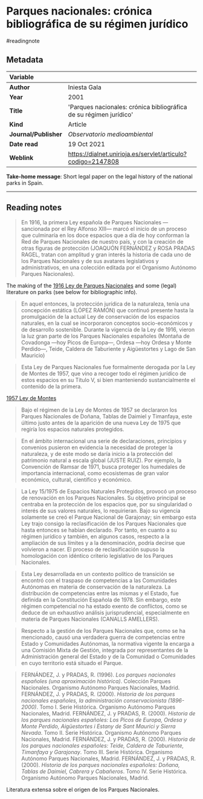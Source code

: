 # Parques nacionales: crónica bibliográfica de su régimen jurídico
#readingnote 


## Metadata

|   Variable     |  |
|:--------------|:-----------|
| **Author**			| Iniesta Gala     | 
| **Year**				| 	2001		 | 
| **Title**				| 	'Parques nacionales: crónica bibliográfica de su régimen jurídico'		 | 
| **Kind**				| Article	 | 
| **Journal/Publisher**				| 	*Observatorio medioambiental*		 | 
| **Date read**				| 	19 Oct 2021	 | 
| **Weblink**				| 	https://dialnet.unirioja.es/servlet/articulo?codigo=2147808		 | 

**Take-home message**: Short legal paper on the legal history of the national parks in Spain. 

---

## Reading notes
> En 1916, la primera Ley española de Parques Nacionales —sancionada por el Rey Alfonso XIII— marcó el inicio de un proceso que culminaría en los doce espacios que a día de hoy conforman la Red de Parques Nacionales de nuestro país, y con la creación de otras figuras de protección (JOAQUÓN FERNÁNDEZ y ROSA PRADAS RAGEL, tratan con amplitud y gran interés la historia de cada uno de los Parques Nacionales y de sus avatares legislativos y administrativos, en una colección editada por el Organismo Autónomo Parques Nacionales).

The making of the [1916 Ley de Parques Nacionales](·%20%20biodiv--a%20rough%20list%20of%20events.md#1916%20Ley%20de%20Parques%20Nacionales) and some (legal) literature on parks (see below for bibliographic info).

> En aquel entonces, la protección jurídica de la naturaleza, tenía una concepción estática (LÓPEZ RAMÓN) que continuó presente hasta la promulgación de la actual Ley de conservación de los espacios naturales, en la cual se incorporaron conceptos socio-económicos y de desarrollo sostenible. Durante la vigencia de la Ley de 1916, vieron la luz gran parte de los Parques Nacionales españoles (Montaña de Covadonga —hoy Picos de Europa—, Ordesa —hoy Ordesa y Monte Perdido—, Teide, Caldera de Taburiente y Aigüestortes y Lago de San Mauricio)

> Esta Ley de Parques Nacionales fue formalmente derogada por la Ley de Montes de 1957, que vino a recoger todo el régimen jurídico de estos espacios en su Título V, si bien manteniendo sustancialmente el contenido de la primera.

[1957 Ley de Montes](·%20%20biodiv--a%20rough%20list%20of%20events.md#1957%20Ley%20de%20Montes)

> Bajo el régimen de la Ley de Montes de 1957 se declararon los Parques Nacionales de Doñana, Tablas de Daimiel y Timanfaya, este último justo antes de la aparición de una nueva Ley de 1975 que regiría los espacios naturales protegidos.


> En el ámbito internacional una serie de declaraciones, principios y convenios pusieron en evidencia la necesidad de proteger la naturaleza, y de este modo se daría inicio a la protección del patrimonio natural a escala global (JUSTE RUIZ). Por ejemplo, la Convención de Ramsar de 1971, busca proteger los humedales de importancia internacional, como ecosistemas de gran valor económico, cultural, científico y económico.


> La Ley 15/1975 de Espacios Naturales Protegidos, provocó un proceso de renovación en los Parques Nacionales. Su objetivo principal se centraba en la protección de los espacios que, por su singularidad o interés de sus valores naturales, lo requirieran. Bajo su vigencia solamente se creó el Parque Nacional de Garajonay; sin embargo esta Ley trajo consigo la reclasificación de los Parques Nacionales que hasta entonces se habían declarado. Por tanto, en cuanto a su régimen jurídico y también, en algunos casos, respecto a la ampliación de sus límites y a la denominación, podría decirse que volvieron a nacer. El proceso de reclasificación supuso la homologación con idéntico criterio legislativo de los Parques Nacionales.

> Esta Ley desarrollada en un contexto político de transición se encontró con el traspaso de competencias a las Comunidades Autónomas en materia de conservación de la naturaleza. La distribución de competencias entre las mismas y el Estado, fue definida en la Constitución Española de 1978. Sin embargo, este régimen competencial no ha estado exento de conflictos, como se deduce de un exhaustivo análisis jurisprudencial, especialmente en materia de Parques Nacionales (CANALLS AMELLERS).

> Respecto a la gestión de los Parques Nacionales que, como se ha mencionado, causó una verdadera guerra de competencias entre Estado y Comunidades Autónomas, la normativa vigente la encarga a una Comisión Mixta de Gestión, integrada por representantes de la Administración general del Estado y de la Comunidad o Comunidades en cuyo territorio está situado el Parque.

> FERNÁNDEZ, J. y PRADAS, R. (1996). *Los parques nacionales españoles (una aproximación histórica)*. Colección Parques Nacionales. Organismo Autónomo Parques Nacionales, Madrid. 
> FERNÁNDEZ, J. y PRADAS, R. (2000). *Historia de los parques nacionales españoles, la administración conservacionista (1896-2000)*. Tomo I. Serie Histórica. Organismo Autónomo Parques Nacionales, Madrid. 
> FERNÁNDEZ, J. y PRADAS, R. (2000). *Historia de los parques nacionales españoles: Los Picos de Europa, Ordesa y Monte Perdido, Aigüestortes i Estany de Sant Maurici y Sierra Nevada*. Tomo II. Serie Histórica. Organismo Autónomo Parques Nacionales, Madrid. 
> FERNÁNDEZ, J. y PRADAS, R. (2000). *Historia de los parques nacionales españoles: Teide, Caldera de Taburiente, Timanfaya y Garajonay*. Tomo III. Serie Histórica. Organismo Autónomo Parques Nacionales, Madrid. 
> FERNÁNDEZ, J. y PRADAS, R. (2000). *Historia de los parques nacionales españoles: Doñana, Tablas de Daimiel, Cabrera y Cabañeros*. Tomo IV. Serie Histórica. Organismo Autónomo Parques Nacionales, Madrid.

Literatura extensa sobre el origen de los Parques Nacionales.
